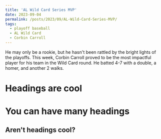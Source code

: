 ```yaml
---
title: 'AL Wild Card Series MVP'
date: 2023-09-04
permalink: /posts/2023/09/AL-Wild-Card-Series-MVP/
tags:
  - playoff baseball
  - AL Wild Card
  - Corbin Carroll
---
```


He may only be a rookie, but he hasn't been rattled by the bright lights of the playoffs. This week, Corbin Carroll proved to be the most impactful player for his team in the Wild Card round. He batted 4-7 with a double, a homer, and another 2 walks.


Headings are cool
======

You can have many headings
======

Aren't headings cool?
------
